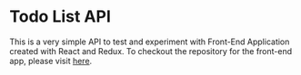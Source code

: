 # Todo List API

This is a very simple API to test and experiment with Front-End Application created with React and Redux.
To checkout the repository for the front-end app, please visit [here](https://github.com/withoutwax/redux-todo-app).
